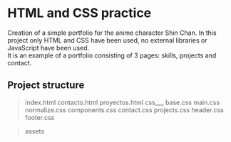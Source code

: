 # HTML and CSS practice
Creation of a simple portfolio for the anime character Shin Chan. In this project only HTML and CSS have been used, no external libraries or JavaScript have been used.  
It is an example of a portfolio consisting of 3 pages: skills, projects and contact.

## Project structure
> index.html
> contacto.html
> proyectos.html
> css___  base.css
          main.css
          normalize.css
          components.css
          contact.css
          projects.css
          header.css
          footer.css

> assets
